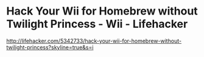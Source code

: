 <!--
id: 170327558
link: http://kevinisom.info/post/170327558/hack-your-wii-for-homebrew-without-twilight-princess
slug: hack-your-wii-for-homebrew-without-twilight-princess
date: Mon Aug 24 2009 21:23:33 GMT+1200 (NZST)
raw: {"blog_name":"kevinisom","id":170327558,"post_url":"http://kevinisom.info/post/170327558/hack-your-wii-for-homebrew-without-twilight-princess","slug":"hack-your-wii-for-homebrew-without-twilight-princess","type":"link","date":"2009-08-24 09:23:33 GMT","timestamp":1251105813,"state":"published","format":"html","reblog_key":"vlHuQGXs","tags":[],"short_url":"http://tmblr.co/Zw68YyA9lu6","highlighted":[],"feed_item":"http://lifehacker.com/5342733/hack-your-wii-for-homebrew-without-twilight-princess?skyline=true&s=i","from_feed_id":"650234","note_count":0,"title":"Hack Your Wii for Homebrew without Twilight Princess - Wii - Lifehacker","url":"http://lifehacker.com/5342733/hack-your-wii-for-homebrew-without-twilight-princess?skyline=true&s=i","description":""}
publish: 2009-08-024
tags: 
title: Hack Your Wii for Homebrew without Twilight Princess - Wii - Lifehacker
-->


Hack Your Wii for Homebrew without Twilight Princess - Wii - Lifehacker
=======================================================================

<http://lifehacker.com/5342733/hack-your-wii-for-homebrew-without-twilight-princess?skyline=true&s=i>

